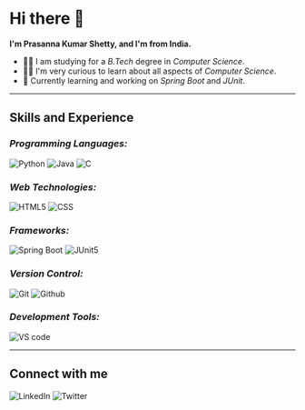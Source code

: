 ﻿# **Hi there :wave:**

**I'm Prasanna Kumar Shetty, and I'm from India.**

- 👨‍🎓 I am studying for a *B.Tech* degree in *Computer Science*.
- 👨‍💻 I'm very curious to learn about all aspects of *Computer Science*.
- 🔭 Currently learning and working on *Spring Boot* and *JUnit*.

---

## **Skills and Experience**

### *Programming Languages:*

![Python](https://img.shields.io/badge/Python-3776AB?style=for-the-badge&logo=python&logoColor=white&link=https%3A%2F%2Fwww.python.org%2F)
![Java](https://img.shields.io/badge/Java-ED8B00?style=for-the-badge&logo=java&logoColor=white&link=https%3A%2F%2Fwww.java.com%2F)
![C](https://img.shields.io/badge/C-00599C?style=for-the-badge&logo=c&logoColor=white&link=https%3A%2F%2Fen.wikipedia.org%2Fwiki%2FC_(programming_language))

### *Web Technologies:*

![HTML5](https://img.shields.io/badge/HTML5-E34F26?style=for-the-badge&logo=html5&logoColor=white&link=https%3A%2F%2Fdeveloper.mozilla.org%2Fen-US%2Fdocs%2FWeb%2FHTML)
![CSS](https://img.shields.io/badge/css-264de4?style=for-the-badge&logo=css3&link=https%3A%2F%2Fdeveloper.mozilla.org%2Fen-US%2Fdocs%2FWeb%2FCSS)

### *Frameworks:*

![Spring Boot](https://img.shields.io/badge/spring_boot-6DB33F?style=for-the-badge&logo=springboot&logoColor=white&link=https%3A%2F%2Fspring.io%2Fprojects%2Fspring-boot)
![JUnit5](https://img.shields.io/badge/junit5-25A162?style=for-the-badge&logo=junit5&logoColor=white&link=https%3A%2F%2Fjunit.org%2Fjunit5%2F)

### *Version Control:*

![Git](https://img.shields.io/badge/git-F05032?style=for-the-badge&logo=git&logoColor=white&link=https%3A%2F%2Fgit-scm.com%2F)
![Github](https://img.shields.io/badge/github-181717?style=for-the-badge&logo=github&logoColor=white&link=http%3A%2F%2Fgithub.com%2F)

### *Development Tools:*

![VS code](https://img.shields.io/badge/vs_code-007ACC?style=for-the-badge&logo=visualstudiocode&logoColor=white&link=https%3A%2F%2Fcode.visualstudio.com%2F)

---

## **Connect with me**

![LinkedIn](https://img.shields.io/badge/LinkedIn-0077B5?style=flat-square&logo=linkedin&logoColor=white&link=https%3A%2F%2Fwww.linkedin.com%2Fin%2Fprasanna-kumar-shetty-93b82724a%2F)
![Twitter](https://img.shields.io/badge/Twitter-1DA1F2?style=flat-square&logo=twitter&logoColor=white&link=https%3A%2F%2Ftwitter.com%2F_pkshetty)
